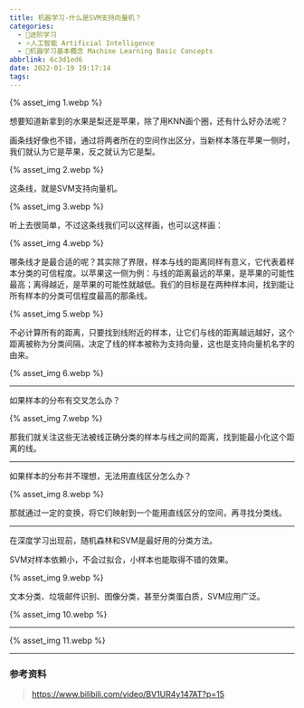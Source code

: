 ```yaml
---
title: 机器学习-什么是SVM支持向量机？
categories:
  - 🌙进阶学习
  - ⭐人工智能 Artificial Intelligence
  - 💫机器学习基本概念 Machine Learning Basic Concepts
abbrlink: 6c3d1ed6
date: 2022-01-19 19:17:14
tags:
---
```


{% asset_img 1.webp %}

想要知道新拿到的水果是梨还是苹果，除了用KNN画个圈，还有什么好办法呢？

<!--more-->

画条线好像也不错，通过将两者所在的空间作出区分，当新样本落在苹果一侧时，我们就认为它是苹果，反之就认为它是梨。

{% asset_img 2.webp %}

这条线，就是SVM支持向量机。

{% asset_img 3.webp %}

听上去很简单，不过这条线我们可以这样画，也可以这样画：

{% asset_img 4.webp %}

哪条线才是最合适的呢？其实除了界限，样本与线的距离同样有意义，它代表着样本分类的可信程度。以苹果这一侧为例：与线的距离最远的苹果，是苹果的可能性最高；离得越近，是苹果的可能性就越低。我们的目标是在两种样本间，找到能让所有样本的分类可信程度最高的那条线。

{% asset_img 5.webp %}

不必计算所有的距离，只要找到线附近的样本，让它们与线的距离越远越好，这个距离被称为分类间隔，决定了线的样本被称为支持向量，这也是支持向量机名字的由来。

{% asset_img 6.webp %}

***

如果样本的分布有交叉怎么办？

{% asset_img 7.webp %}

那我们就关注这些无法被线正确分类的样本与线之间的距离，找到能最小化这个距离的线。

***

如果样本的分布并不理想，无法用直线区分怎么办？

{% asset_img 8.webp %}

那就通过一定的变换，将它们映射到一个能用直线区分的空间，再寻找分类线。

***

在深度学习出现前，随机森林和SVM是最好用的分类方法。

SVM对样本依赖小，不会过拟合，小样本也能取得不错的效果。

{% asset_img 9.webp %}

文本分类、垃圾邮件识别、图像分类，甚至分类蛋白质，SVM应用广泛。

{% asset_img 10.webp %}

***

{% asset_img 11.webp %}

***

### 参考资料

> <https://www.bilibili.com/video/BV1UR4y147AT?p=15>
